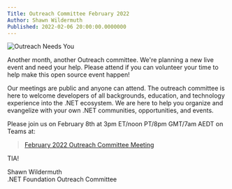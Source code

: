 ```yaml
---
Title: Outreach Committee February 2022
Author: Shawn Wildermuth
Published: 2022-02-06 20:00:00.0000000
---
```

![Outreach Needs You](/img/outreach-needs-you.jpg)

Another month, another Outreach committee. We're planning a new live event and need your help. Please attend if you can volunteer your time to help make this open source event happen!

Our meetings are public and anyone can attend. The outreach committee is here to welcome developers of all backgrounds, education, and technology experience into the .NET ecosystem. We are here to help you organize and evangelize with your own .NET communities, opportunities, and events.

Please join us on February 8th at 3pm ET/noon PT/8pm GMT/7am AEDT on Teams at:

> [February 2022 Outreach Committee Meeting](https://teams.microsoft.com/l/meetup-join/19%3ameeting_MDFlYTdlMmQtM2QxYi00NmIwLWE4YmMtOTc0Mzc2YTJhZWFk%40thread.v2/0?context=%7b%22Tid%22%3a%22f0bdbbf2-cd76-4967-8c4c-50a802746912%22%2c%22Oid%22%3a%226cbc10ce-cc85-402e-ab0d-3969040ec4a7%22%7d)

TIA!

Shawn Wildermuth<br/>
.NET Foundation Outreach Committee